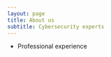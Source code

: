 ```yaml
---
layout: page
title: About us
subtitle: Cybersecurity experts
---
```



- Professional experience





